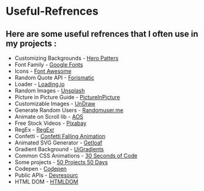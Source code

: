# Useful-Refrences
<h2>
Here are some useful refrences that I often use in my projects :
</h2>

 <ul>
        <li><span>Customizing Backgrounds - </span><a href="https://heropatterns.com/">Hero Patters</a></li>
        <li><span>Font Family - </span><a href="https://fonts.google.com/">Google Fonts</a></li>
        <li><span>Icons - </span><a href="https://fontawesome.com/search">Font Awesome</a></li>
        <li><span>Random Quote API - </span><a href="https://forismatic.com/en/api/">Forismatic</a></li>
        <li><span>Loader - </span><a href="https://loading.io/">Loading.io</a></li>
        <li><span>Random Images - </span><a href="https://source.unsplash.com/random">Unsplash</a></li>
        <li><span>Picture in Picture Guide - </span><a href="https://css-tricks.com/an-introduction-to-the-picture-in-picture-web-api/">PictureInPicture</a></li>
        <li><span>Customizable Images - </span><a href="https://undraw.co/illustrations">UnDraw</a></li>
        <li><span>Generate Random Users - </span><a href="https://randomuser.me/">Randomuser.me</a></li>
        <li><span>Animate on Scroll lib - </span><a href="https://michalsnik.github.io/aos/">AOS</a></li>
        <li><span>Free Stock Videos - </span><a href="https://pixabay.com/videos/">Pixabay</a></li>
        <li><span>RegEx - </span><a href="https://regexr.com/3bfsi">RegExr</a></li>
        <li><span>Confetti - </span><a href="https://www.cssscript.com/confetti-falling-animation/">Confetti Falling Animation</a></li>
        <li><span>Animated SVG Generator - </span><a href="https://getloaf.io/">Getloaf</a></li>
        <li><span>Gradient Background - </span><a href="https://uigradients.com/#PiggyPink">UiGradients</a></li>
        <li><span>Common CSS Animations - </span><a href="https://www.30secondsofcode.org/css/t/animation/p/1">30 Seconds of Code</a></li>
        <li><span>Some projects - </span><a href="https://github.com/bradtraversy/50projects50days">50 Projects 50 Days</a></li>
        <li><span>Codepen - </span><a href="https://codepen.io/travisw">Codepen</a></li>
        <li><span>Public APIs - </span><a href="https://www.devresourc.es/category/public-apis/all">Devresourc</a></li>
        <li><span>HTML DOM - </span><a href="https://htmldom.dev/">HTMLDOM</a></li>
    </ul>
